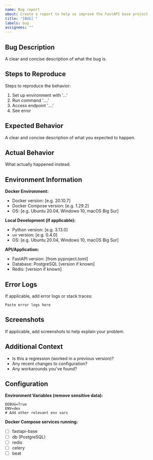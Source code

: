 ```yaml
---
name: Bug report
about: Create a report to help us improve the FastAPI base project
title: "[BUG] "
labels: bug
assignees: ""
---
```


## Bug Description

A clear and concise description of what the bug is.

## Steps to Reproduce

Steps to reproduce the behavior:

1. Set up environment with '...'
2. Run command '....'
3. Access endpoint '....'
4. See error

## Expected Behavior

A clear and concise description of what you expected to happen.

## Actual Behavior

What actually happened instead.

## Environment Information

**Docker Environment:**

- Docker version: [e.g. 20.10.7]
- Docker Compose version: [e.g. 1.29.2]
- OS: [e.g. Ubuntu 20.04, Windows 10, macOS Big Sur]

**Local Development (if applicable):**

- Python version: [e.g. 3.13.0]
- uv version: [e.g. 0.4.0]
- OS: [e.g. Ubuntu 20.04, Windows 10, macOS Big Sur]

**API/Application:**

- FastAPI version: [from pyproject.toml]
- Database: PostgreSQL [version if known]
- Redis: [version if known]

## Error Logs

If applicable, add error logs or stack traces:

```
Paste error logs here
```

## Screenshots

If applicable, add screenshots to help explain your problem.

## Additional Context

- Is this a regression (worked in a previous version)?
- Any recent changes to configuration?
- Any workarounds you've found?

## Configuration

**Environment Variables (remove sensitive data):**

```
DEBUG=True
ENV=dev
# Add other relevant env vars
```

**Docker Compose services running:**

- [ ] fastapi-base
- [ ] db (PostgreSQL)
- [ ] redis
- [ ] celery
- [ ] beat
